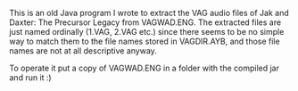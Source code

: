 This is an old Java program I wrote to extract the VAG audio files of Jak and Daxter: The Precursor Legacy from VAGWAD.ENG. The extracted files are just named ordinally (1.VAG, 2.VAG etc.) since there seems to be no simple way to match them to the file names stored in VAGDIR.AYB, and those file names are not at all descriptive anyway.

To operate it put a copy of VAGWAD.ENG in a folder with the compiled jar and run it :)
